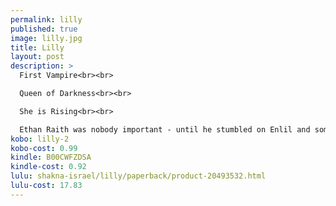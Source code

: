 ```yaml
---
permalink: lilly
published: true
image: lilly.jpg
title: Lilly
layout: post
description: >
  First Vampire<br><br>

  Queen of Darkness<br><br>

  She is Rising<br><br>

  Ethan Raith was nobody important - until he stumbled on Enlil and something worse... Lilly has been hunted her whole life, but the battle is coming to a close.
kobo: lilly-2
kobo-cost: 0.99
kindle: B00CWFZDSA
kindle-cost: 0.92
lulu: shakna-israel/lilly/paperback/product-20493532.html
lulu-cost: 17.83
---
```

